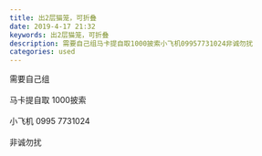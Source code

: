 ```yaml
---
title: 出2层猫笼，可折叠
date: 2019-4-17 21:32
keywords: 出2层猫笼，可折叠
description: 需要自己组马卡提自取1000披索小飞机09957731024非诚勿扰
categories: used
---
```

<td class="t_f" id="postmessage_3533503">

需要自己组<br/>
<br/>
马卡提自取 1000披索<br/>
<br/>
小飞机 0995 7731024<br/>
<br/>
非诚勿扰<br/>
<br/>
<br/>
<img alt="" border="0" class="zoom" data-cf-modified-8cb560b30d7220cd0b651a19-="" file="http://www.flw.ph/data/appbyme/upload/image/201904/17/7Nj7TsDZOu9Q.jpg" id="aimg_Eu9zc" lazyloadthumb="1" onclick="" onmouseover="" src="http://www.flw.ph/data/appbyme/upload/image/201904/17/7Nj7TsDZOu9Q.jpg"/><br/>
<img alt="" border="0" class="zoom" data-cf-modified-8cb560b30d7220cd0b651a19-="" file="http://www.flw.ph/data/appbyme/upload/image/201904/17/GwW2CL8NB9P1.jpg" id="aimg_e9cnI" lazyloadthumb="1" onclick="" onmouseover="" src="http://www.flw.ph/data/appbyme/upload/image/201904/17/GwW2CL8NB9P1.jpg"/><br/>
</td>
